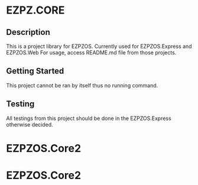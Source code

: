 # EZPZ.CORE
## Description
This is a project library for EZPZOS.
Currently used for EZPZOS.Express and EZPZOS.Web
For usage, access README.md file from those projects.

## Getting Started
This project cannot be ran by itself thus no running command.

## Testing
All testings from this project should be done in the EZPZOS.Express otherwise decided.
# EZPZOS.Core2
# EZPZOS.Core2
